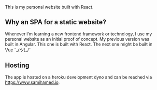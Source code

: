 This is my personal website built with React.

## Why an SPA for a static website?
Whenever I'm learning a new frontend framework or technology, I use my personal website as an initial proof of concept. My previous version was built in Angular. This one is built with React. The next one might be built in Vue ¯\_(ツ)_/¯

## Hosting
The app is hosted on a heroku development dyno and can be reached via https://www.samihamed.io.
